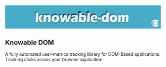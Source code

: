![alt text](https://github.com/corlogix/knowable-dom/blob/main/docs/knowabledom.jpg?raw=true)

## Knowable DOM
A fully automated user-metrics tracking library for DOM-Based applications. Tracking clicks across your browser application.